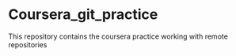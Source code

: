 # Coursera_git_practice
This repository contains the coursera practice  working with remote repositories
